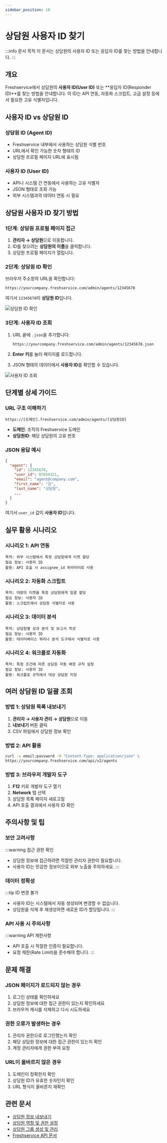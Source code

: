 ```yaml
---
sidebar_position: 18
---
```


# 상담원 사용자 ID 찾기

:::info 문서 목적
이 문서는 상담원의 사용자 ID 또는 응답자 ID를 찾는 방법을 안내합니다.
:::

## 개요

Freshservice에서 상담원의 **사용자 ID(User ID)** 또는 **응답자 ID(Responder ID)**를 찾는 방법을 안내합니다. 이 ID는 API 연동, 자동화 스크립트, 고급 설정 등에서 필요한 고유 식별자입니다.

## 사용자 ID vs 상담원 ID

### 상담원 ID (Agent ID)
- Freshservice 내부에서 사용하는 상담원 식별 번호
- URL에서 확인 가능한 숫자 형태의 ID
- 상담원 프로필 페이지 URL에 표시됨

### 사용자 ID (User ID)
- API나 시스템 간 연동에서 사용하는 고유 식별자
- JSON 형태로 조회 가능
- 외부 시스템과의 데이터 연동 시 필요

## 상담원 사용자 ID 찾기 방법

### 1단계: 상담원 프로필 페이지 접근

1. **관리자 → 상담원**으로 이동합니다.
2. ID를 찾으려는 **상담원의 이름**을 클릭합니다.
3. 상담원 프로필 페이지가 열립니다.

### 2단계: 상담원 ID 확인

브라우저 주소창의 URL을 확인합니다:
```
https://yourcompany.freshservice.com/admin/agents/12345678
```

여기서 `12345678`이 **상담원 ID**입니다.

![상담원 ID 확인](https://s3.amazonaws.com/cdn.freshdesk.com/data/helpdesk/attachments/production/21003944/original/Agent_ID.jpg?1417524045)

### 3단계: 사용자 ID 조회

1. URL 끝에 `.json`을 추가합니다:
   ```
   https://yourcompany.freshservice.com/admin/agents/12345678.json
   ```

2. **Enter 키**를 눌러 페이지를 로드합니다.

3. JSON 형태의 데이터에서 **사용자 ID**를 확인할 수 있습니다.

![사용자 ID 조회](https://s3.amazonaws.com/cdn.freshdesk.com/data/helpdesk/attachments/production/21003965/original/User_ID.jpg?1417524164)

## 단계별 상세 가이드

### URL 구조 이해하기

```
https://[도메인].freshservice.com/admin/agents/[상담원ID]
```

- **도메인**: 조직의 Freshservice 도메인
- **상담원ID**: 해당 상담원의 고유 번호

### JSON 응답 예시

```json
{
  "agent": {
    "id": 12345678,
    "user_id": 87654321,
    "email": "agent@company.com",
    "first_name": "김",
    "last_name": "상담원",
    ...
  }
}
```

여기서 `user_id` 값이 **사용자 ID**입니다.

## 실무 활용 시나리오

### 시나리오 1: API 연동
```
목적: 외부 시스템에서 특정 상담원에게 티켓 할당
필요 정보: 사용자 ID
활용: API 호출 시 assignee_id 파라미터로 사용
```

### 시나리오 2: 자동화 스크립트
```
목적: 대량의 티켓을 특정 상담원에게 일괄 할당
필요 정보: 사용자 ID
활용: 스크립트에서 상담원 식별자로 사용
```

### 시나리오 3: 데이터 분석
```
목적: 상담원별 성과 분석 및 보고서 작성
필요 정보: 사용자 ID
활용: 데이터베이스 쿼리나 분석 도구에서 식별자로 사용
```

### 시나리오 4: 워크플로 자동화
```
목적: 특정 조건에 따른 상담원 자동 배정 규칙 설정
필요 정보: 사용자 ID
활용: 워크플로 규칙에서 대상 상담원 지정
```

## 여러 상담원 ID 일괄 조회

### 방법 1: 상담원 목록 내보내기
1. **관리자 → 사용자 관리 → 상담원**으로 이동
2. **내보내기** 버튼 클릭
3. CSV 파일에서 상담원 정보 확인

### 방법 2: API 활용
```bash
curl -u email:password -H "Content-Type: application/json" \
https://yourcompany.freshservice.com/api/v2/agents
```

### 방법 3: 브라우저 개발자 도구
1. **F12** 키로 개발자 도구 열기
2. **Network** 탭 선택
3. 상담원 목록 페이지 새로고침
4. API 호출 결과에서 사용자 ID 확인

## 주의사항 및 팁

### 보안 고려사항

:::warning 접근 권한 확인
- 상담원 정보에 접근하려면 적절한 관리자 권한이 필요합니다.
- 사용자 ID는 민감한 정보이므로 외부 노출을 주의하세요.
:::

### 데이터 정확성

:::tip ID 변경 불가
- 사용자 ID는 시스템에서 자동 생성되며 변경할 수 없습니다.
- 상담원을 삭제 후 재생성하면 새로운 ID가 할당됩니다.
:::

### API 사용 시 주의사항

:::warning API 제한사항
- API 호출 시 적절한 인증이 필요합니다.
- 요청 제한(Rate Limit)을 준수해야 합니다.
:::

## 문제 해결

### JSON 페이지가 로드되지 않는 경우
1. 로그인 상태를 확인하세요
2. 상담원 정보에 대한 접근 권한이 있는지 확인하세요
3. 브라우저 캐시를 삭제하고 다시 시도하세요

### 권한 오류가 발생하는 경우
1. 관리자 권한으로 로그인했는지 확인
2. 해당 상담원 정보에 대한 접근 권한이 있는지 확인
3. 계정 관리자에게 권한 부여 요청

### URL이 올바르지 않은 경우
1. 도메인이 정확한지 확인
2. 상담원 ID가 유효한 숫자인지 확인
3. URL 형식이 올바른지 재확인

## 관련 문서

- [상담원 정보 내보내기](./exporting-agent-information.md)
- [상담원 역할 및 권한 설정](./setting-agent-roles-permissions.md)
- [상담원 그룹 생성 및 관리](./create-manage-agent-groups.md)
- [Freshservice API 문서](https://developers.freshservice.com/)
